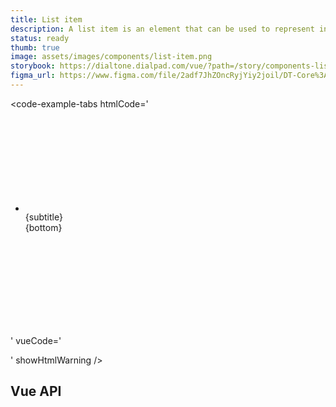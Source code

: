 ```yaml
---
title: List item
description: A list item is an element that can be used to represent individual items in a list.
status: ready
thumb: true
image: assets/images/components/list-item.png
storybook: https://dialtone.dialpad.com/vue/?path=/story/components-list-item--default
figma_url: https://www.figma.com/file/2adf7JhZOncRyjYiy2joil/DT-Core%3A-Components-7?node-id=10732%3A69390
---
```


<code-well-header class="d-d-block">
  <ul>
    <dt-list-item navigationType="tab">
      <template #left>
        <dt-icon name="check" />
      </template>
      <template #subtitle>
        {subtitle}
      </template>
      <template #bottom>
        {bottom}
      </template>
      <template #right>
        <dt-icon name="external-link" />
      </template>
    </dt-list-item>
  </ul>
</code-well-header>

<code-example-tabs
htmlCode='
<ul>
  <li id="dt4" class="dt-list-item dt-list-item--focusable" tabindex="0" role="listitem">
    <div class="dt-item-layout">
      <section class="dt-item-layout--left">
        <span class="d-icon__wrapper">
          <div aria-busy="true" role="status" aria-label="" class="d-icon d-icon--size-500" style="display: none;">
            <div
              class="skeleton-placeholder d-bar-circle skeleton-placeholder--animate"
              style="animation-delay: 0ms; animation-duration: 1000ms; min-width: 100%; max-width: 100%; min-height: 100%; max-height: 100%;"
            ></div>
          </div>
          <svg>...</svg>
        </span>
      </section>
      <section class="dt-item-layout--content">
        <div class="dt-item-layout--subtitle">
          {subtitle}
        </div>
        <div class="dt-item-layout--bottom">
          {bottom}
        </div>
      </section>
      <section class="dt-item-layout--right">
        <span class="d-icon__wrapper">
          <div aria-busy="true" role="status" aria-label="" class="d-icon d-icon--size-500" style="display: none;">
            <div
              class="skeleton-placeholder d-bar-circle skeleton-placeholder--animate"
              style="animation-delay: 0ms; animation-duration: 1000ms; min-width: 100%; max-width: 100%; min-height: 100%; max-height: 100%;"
            ></div>
          </div>
          <svg>...</svg>
        </span>
      </section>
    </div>
  </li>
</ul>
'
vueCode='
<ul>
  <dt-list-item navigationType="tab">
    <template #left>
      <dt-icon name="check" />
    </template>
    <template #subtitle>
      {subtitle}
    </template>
    <template #bottom>
      {bottom}
    </template>
    <template #right>
      <dt-icon name="external-link" />
    </template>
  </dt-list-item>
</ul>
'
showHtmlWarning />

## Vue API

<component-vue-api component-name="listitem" />
